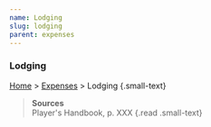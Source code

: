 ```yaml
---
name: Lodging
slug: lodging
parent: expenses
---
```

### Lodging
[Home](dm-operations-center) > [Expenses](expenses) > Lodging {.small-text}



> **Sources** <br/>
> Player's Handbook, p. XXX
{.read .small-text}

